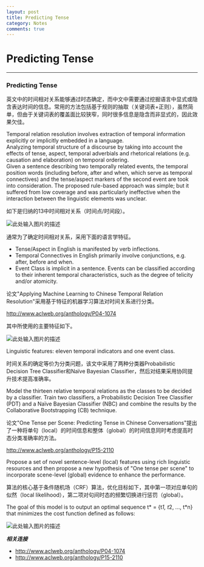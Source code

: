 ```yaml
---
layout: post
title: Predicting Tense
category: Notes
comments: true
---
```


# Predicting Tense

------

### Predicting Tense

英文中的时间相对关系能够通过时态确定，而中文中需要通过挖掘语言中显式或隐含表达时间的信息。常用的方法包括基于规则的抽取（关键词表+正则），虽然简单，但由于关键词表的覆盖面比较狭窄，同时很多信息是隐含而非显式的，因此效果欠佳。

Temporal relation resolution involves extraction of temporal information explicitly or implicitly embedded in a language.   
Analyzing temporal structure of a discourse by taking into account the effects of tense, aspect, temporal adverbials and rhetorical relations (e.g. causation and elaboration) on temporal ordering.   
Given a sentence describing two temporally related events, the temporal position words (including before, after and when, which serve as temporal connectives) and the tense/aspect markers of the second event are took into consideration. The proposed rule-based approach was simple; but it suffered from low coverage and was particularly ineffective when the interaction between the linguistic elements was unclear.

如下是归纳的13中时间相对关系（时间点/时间段）。

![此处输入图片的描述][1]

通常为了确定时间相对关系，采用下面的语言学特征。

 - Tense/Aspect in English is manifested by verb inflections.
 - Temporal Connectives in English primarily involve conjunctions, e.g. after, before and when.
 - Event Class is implicit in a sentence. Events can be classified according to their inherent temporal characteristics, such as the degree of telicity and/or atomicity.

论文"Applying Machine Learning to Chinese Temporal Relation Resolution"采用基于特征的机器学习算法对时间关系进行分类。

<http://www.aclweb.org/anthology/P04-1074>

其中所使用的主要特征如下。

![此处输入图片的描述][2]

Linguistic features: eleven temporal indicators and one event class.

时间关系的确定等价为分类问题，该文中采用了两种分类器Probabilistic Decision Tree Classifier和Naïve Bayesian Classifier，然后对结果采用协同提升技术提高准确率。

Model the thirteen relative temporal relations as the classes to be decided by a classifier. Train two classifiers, a Probabilistic Decision Tree Classifier (PDT) and a Naïve Bayesian Classifier (NBC) and combine the results by the Collaborative Bootstrapping (CB) technique.

论文"One Tense per Scene: Predicting Tense in Chinese Conversations"提出了一种将单句（local）的时间信息和整体（global）的时间信息同时考虑提高时态分类准确率的方法。

<http://www.aclweb.org/anthology/P15-2110>

Propose a set of novel sentence-level (local) features using rich linguistic resources and then propose a new hypothesis of "One tense per scene" to incorporate scene-level (global) evidence to enhance the performance.

算法的核心基于条件随机场（CRF）算法，优化目标如下，其中第一项对应单句的似然（local likelihood），第二项对句间时态的频繁切换进行惩罚（global）。

The goal of this model is to output an optimal sequence t* = {t*1, t*2, ..., t*n} that minimizes the cost function defined as follows:

![此处输入图片的描述][3]

***相关连接***

 - http://www.aclweb.org/anthology/P04-1074
 - http://www.aclweb.org/anthology/P15-2110

  [1]: https://raw.githubusercontent.com/qiangsiwei/blog/gh-pages/_figures/2016-05-28-predicting_tense/2016-05-28-predicting_tense_1.png
  [2]: https://raw.githubusercontent.com/qiangsiwei/blog/gh-pages/_figures/2016-05-28-predicting_tense/2016-05-28-predicting_tense_2.png
  [3]: https://raw.githubusercontent.com/qiangsiwei/blog/gh-pages/_figures/2016-05-28-predicting_tense/2016-05-28-predicting_tense_3.png
